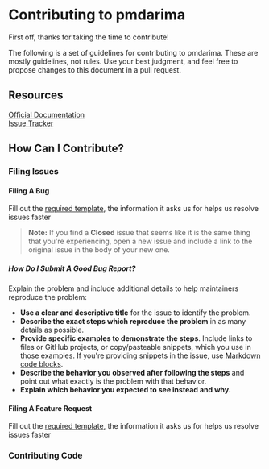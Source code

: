 # Contributing to pmdarima

First off, thanks for taking the time to contribute!

The following is a set of guidelines for contributing to pmdarima. These are mostly guidelines, not rules. Use your best judgment, and feel free to propose changes to this document in a pull request.

## Resources

[Official Documentation](https://www.alkaline-ml.com/pmdarima/)  
[Issue Tracker](https://github.com/tgsmith61591/pmdarima/issues)

## How Can I Contribute?

### Filing Issues

#### Filing A Bug
Fill out the [required template](https://github.com/tgsmith61591/pmdarima/issues/new?assignees=&labels=%3Abeetle%3A+%3A+bug&template=BUG_REPORT.md&title=), the information it asks us for helps us resolve issues faster

> **Note:** If you find a **Closed** issue that seems like it is the same thing that you're experiencing, open a new issue and include a link to the original issue in the body of your new one.

##### How Do I Submit A _Good_ Bug Report?

Explain the problem and include additional details to help maintainers reproduce the problem:

* **Use a clear and descriptive title** for the issue to identify the problem.
* **Describe the exact steps which reproduce the problem** in as many details as possible.
* **Provide specific examples to demonstrate the steps**. Include links to files or GitHub projects, or copy/pasteable snippets, which you use in those examples. If you're providing snippets in the issue, use [Markdown code blocks](https://help.github.com/articles/markdown-basics/#multiple-lines).
* **Describe the behavior you observed after following the steps** and point out what exactly is the problem with that behavior.
* **Explain which behavior you expected to see instead and why.**

#### Filing A Feature Request
Fill out the [required template](https://github.com/tgsmith61591/pmdarima/issues/new?assignees=&labels=&template=FEATURE_REQUEST.md&title=), the information it asks us for helps us resolve issues faster

### Contributing Code
